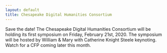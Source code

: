 ```yaml
---
layout: default
title: Chesapeake Digital Humanities Consortium
---
```


Save the date! The Chesapeake Digital Humanities Consortium will be holding its first symposium on Friday, February 21st, 2020. The symposium will be hosted by William & Mary with Catherine Knight Steele keynoting. Watch for a CFP coming later this month.
